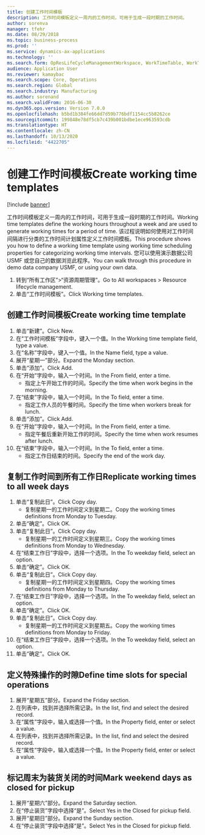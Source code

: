 ```yaml
---
title: 创建工作时间模板
description: 工作时间模板定义一周内的工作时间，可用于生成一段时期的工作时间。
author: sorenva
manager: tfehr
ms.date: 08/29/2018
ms.topic: business-process
ms.prod: ''
ms.service: dynamics-ax-applications
ms.technology: ''
ms.search.form: OpResLifeCycleManagementWorkspace, WorkTimeTable, WorkTimeCopyDayDialog, WorkPeriodTemplate
audience: Application User
ms.reviewer: kamaybac
ms.search.scope: Core, Operations
ms.search.region: Global
ms.search.industry: Manufacturing
ms.author: sorenand
ms.search.validFrom: 2016-06-30
ms.dyn365.ops.version: Version 7.0.0
ms.openlocfilehash: b5bd1b384fe66dd7d59b776bdf1154cc5b8262ce
ms.sourcegitcommit: 199848e78df5cb7c439b001bdbe1ece963593cdb
ms.translationtype: HT
ms.contentlocale: zh-CN
ms.lasthandoff: 10/13/2020
ms.locfileid: "4422705"
---
```

# <a name="create-working-time-templates"></a><span data-ttu-id="00b3b-103">创建工作时间模板</span><span class="sxs-lookup"><span data-stu-id="00b3b-103">Create working time templates</span></span>

[!include [banner](../../includes/banner.md)]

<span data-ttu-id="00b3b-104">工作时间模板定义一周内的工作时间，可用于生成一段时期的工作时间。</span><span class="sxs-lookup"><span data-stu-id="00b3b-104">Working time templates define the working hours throughout a week and are used to generate working times for a period of time.</span></span> <span data-ttu-id="00b3b-105">该过程说明如何使用对工作时间间隔进行分类的工作时间计划属性定义工作时间模板。</span><span class="sxs-lookup"><span data-stu-id="00b3b-105">This procedure shows you how to define a working time template using working time scheduling properties for categorizing working time intervals.</span></span> <span data-ttu-id="00b3b-106">您可以使用演示数据公司 USMF 或您自己的数据浏览此程序。</span><span class="sxs-lookup"><span data-stu-id="00b3b-106">You can walk through this procedure in demo data company USMF, or using your own data.</span></span>

1. <span data-ttu-id="00b3b-107">转到“所有工作区”>“资源周期管理”。</span><span class="sxs-lookup"><span data-stu-id="00b3b-107">Go to All workspaces > Resource lifecycle management.</span></span>
2. <span data-ttu-id="00b3b-108">单击“工作时间模板”。</span><span class="sxs-lookup"><span data-stu-id="00b3b-108">Click Working time templates.</span></span>

## <a name="create-working-time-template"></a><span data-ttu-id="00b3b-109">创建工作时间模板</span><span class="sxs-lookup"><span data-stu-id="00b3b-109">Create working time template</span></span>
1. <span data-ttu-id="00b3b-110">单击“新建”。</span><span class="sxs-lookup"><span data-stu-id="00b3b-110">Click New.</span></span>
2. <span data-ttu-id="00b3b-111">在“工作时间模板”字段中，键入一个值。</span><span class="sxs-lookup"><span data-stu-id="00b3b-111">In the Working time template field, type a value.</span></span>
3. <span data-ttu-id="00b3b-112">在“名称”字段中，键入一个值。</span><span class="sxs-lookup"><span data-stu-id="00b3b-112">In the Name field, type a value.</span></span>
4. <span data-ttu-id="00b3b-113">展开“星期一”部分。</span><span class="sxs-lookup"><span data-stu-id="00b3b-113">Expand the Monday section.</span></span>
5. <span data-ttu-id="00b3b-114">单击“添加”。</span><span class="sxs-lookup"><span data-stu-id="00b3b-114">Click Add.</span></span>
6. <span data-ttu-id="00b3b-115">在“开始”字段中，输入一个时间。</span><span class="sxs-lookup"><span data-stu-id="00b3b-115">In the From field, enter a time.</span></span>
    * <span data-ttu-id="00b3b-116">指定上午开始工作的时间。</span><span class="sxs-lookup"><span data-stu-id="00b3b-116">Specify the time when work begins in the morning.</span></span>  
7. <span data-ttu-id="00b3b-117">在“结束”字段中，输入一个时间。</span><span class="sxs-lookup"><span data-stu-id="00b3b-117">In the To field, enter a time.</span></span>
    * <span data-ttu-id="00b3b-118">指定工作人员的午餐时间。</span><span class="sxs-lookup"><span data-stu-id="00b3b-118">Specify the time when workers break for lunch.</span></span>  
8. <span data-ttu-id="00b3b-119">单击“添加”。</span><span class="sxs-lookup"><span data-stu-id="00b3b-119">Click Add.</span></span>
9. <span data-ttu-id="00b3b-120">在“开始”字段中，输入一个时间。</span><span class="sxs-lookup"><span data-stu-id="00b3b-120">In the From field, enter a time.</span></span>
    * <span data-ttu-id="00b3b-121">指定午餐后重新开始工作的时间。</span><span class="sxs-lookup"><span data-stu-id="00b3b-121">Specify the time when work resumes after lunch.</span></span>  
10. <span data-ttu-id="00b3b-122">在“结束”字段中，输入一个时间。</span><span class="sxs-lookup"><span data-stu-id="00b3b-122">In the To field, enter a time.</span></span>
    * <span data-ttu-id="00b3b-123">指定工作日结束的时间。</span><span class="sxs-lookup"><span data-stu-id="00b3b-123">Specify the end of the work day.</span></span>  

## <a name="replicate-working-times-to-all-week-days"></a><span data-ttu-id="00b3b-124">复制工作时间到所有工作日</span><span class="sxs-lookup"><span data-stu-id="00b3b-124">Replicate working times to all week days</span></span>
1. <span data-ttu-id="00b3b-125">单击“复制此日”。</span><span class="sxs-lookup"><span data-stu-id="00b3b-125">Click Copy day.</span></span>
    * <span data-ttu-id="00b3b-126">复制星期一的工作时间定义到星期二。</span><span class="sxs-lookup"><span data-stu-id="00b3b-126">Copy the working times definitions from Monday to Tuesday.</span></span>  
2. <span data-ttu-id="00b3b-127">单击“确定”。</span><span class="sxs-lookup"><span data-stu-id="00b3b-127">Click OK.</span></span>
3. <span data-ttu-id="00b3b-128">单击“复制此日”。</span><span class="sxs-lookup"><span data-stu-id="00b3b-128">Click Copy day.</span></span>
    * <span data-ttu-id="00b3b-129">复制星期一的工作时间定义到星期三。</span><span class="sxs-lookup"><span data-stu-id="00b3b-129">Copy the working times definitions from Monday to Wednesday.</span></span>  
4. <span data-ttu-id="00b3b-130">在“结束工作日”字段中，选择一个选项。</span><span class="sxs-lookup"><span data-stu-id="00b3b-130">In the To weekday field, select an option.</span></span>
5. <span data-ttu-id="00b3b-131">单击“确定”。</span><span class="sxs-lookup"><span data-stu-id="00b3b-131">Click OK.</span></span>
6. <span data-ttu-id="00b3b-132">单击“复制此日”。</span><span class="sxs-lookup"><span data-stu-id="00b3b-132">Click Copy day.</span></span>
    * <span data-ttu-id="00b3b-133">复制星期一的工作时间定义到星期四。</span><span class="sxs-lookup"><span data-stu-id="00b3b-133">Copy the working times definitions from Monday to Thursday.</span></span>  
7. <span data-ttu-id="00b3b-134">在“结束工作日”字段中，选择一个选项。</span><span class="sxs-lookup"><span data-stu-id="00b3b-134">In the To weekday field, select an option.</span></span>
8. <span data-ttu-id="00b3b-135">单击“确定”。</span><span class="sxs-lookup"><span data-stu-id="00b3b-135">Click OK.</span></span>
9. <span data-ttu-id="00b3b-136">单击“复制此日”。</span><span class="sxs-lookup"><span data-stu-id="00b3b-136">Click Copy day.</span></span>
    * <span data-ttu-id="00b3b-137">复制星期一的工作时间定义到星期五。</span><span class="sxs-lookup"><span data-stu-id="00b3b-137">Copy the working times definitions from Monday to Friday.</span></span>  
10. <span data-ttu-id="00b3b-138">在“结束工作日”字段中，选择一个选项。</span><span class="sxs-lookup"><span data-stu-id="00b3b-138">In the To weekday field, select an option.</span></span>
11. <span data-ttu-id="00b3b-139">单击“确定”。</span><span class="sxs-lookup"><span data-stu-id="00b3b-139">Click OK.</span></span>

## <a name="define-time-slots-for-special-operations"></a><span data-ttu-id="00b3b-140">定义特殊操作的时隙</span><span class="sxs-lookup"><span data-stu-id="00b3b-140">Define time slots for special operations</span></span>
1. <span data-ttu-id="00b3b-141">展开“星期五”部分。</span><span class="sxs-lookup"><span data-stu-id="00b3b-141">Expand the Friday section.</span></span>
2. <span data-ttu-id="00b3b-142">在列表中，找到并选择所需记录。</span><span class="sxs-lookup"><span data-stu-id="00b3b-142">In the list, find and select the desired record.</span></span>
3. <span data-ttu-id="00b3b-143">在“属性”字段中，输入或选择一个值。</span><span class="sxs-lookup"><span data-stu-id="00b3b-143">In the Property field, enter or select a value.</span></span>
4. <span data-ttu-id="00b3b-144">在列表中，找到并选择所需记录。</span><span class="sxs-lookup"><span data-stu-id="00b3b-144">In the list, find and select the desired record.</span></span>
5. <span data-ttu-id="00b3b-145">在“属性”字段中，输入或选择一个值。</span><span class="sxs-lookup"><span data-stu-id="00b3b-145">In the Property field, enter or select a value.</span></span>

## <a name="mark-weekend-days-as-closed-for-pickup"></a><span data-ttu-id="00b3b-146">标记周末为装货关闭的时间</span><span class="sxs-lookup"><span data-stu-id="00b3b-146">Mark weekend days as closed for pickup</span></span>
1. <span data-ttu-id="00b3b-147">展开“星期六”部分。</span><span class="sxs-lookup"><span data-stu-id="00b3b-147">Expand the Saturday section.</span></span>
2. <span data-ttu-id="00b3b-148">在“停止装货”字段中选择“是”。</span><span class="sxs-lookup"><span data-stu-id="00b3b-148">Select Yes in the Closed for pickup field.</span></span>
3. <span data-ttu-id="00b3b-149">展开“星期日”部分。</span><span class="sxs-lookup"><span data-stu-id="00b3b-149">Expand the Sunday section.</span></span>
4. <span data-ttu-id="00b3b-150">在“停止装货”字段中选择“是”。</span><span class="sxs-lookup"><span data-stu-id="00b3b-150">Select Yes in the Closed for pickup field.</span></span>

